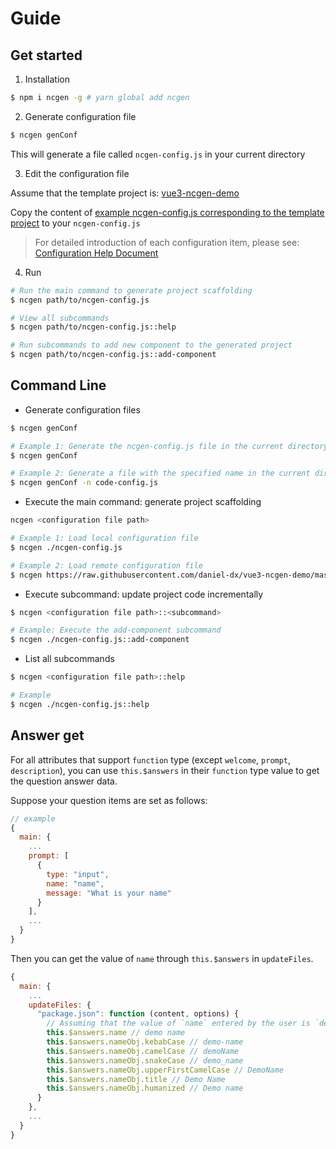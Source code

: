 # Guide

## Get started

1. Installation

```bash
$ npm i ncgen -g # yarn global add ncgen
```

2. Generate configuration file

```bash
$ ncgen genConf
```

This will generate a file called `ncgen-config.js` in your current directory

3. Edit the configuration file

Assume that the template project is: [vue3-ncgen-demo](https://github.com/daniel-dx/vue3-ncgen-demo)

Copy the content of [example ncgen-config.js corresponding to the template project](https://github.com/daniel-dx/vue3-ncgen-demo/blob/master/ncgen-config.js) to your `ncgen-config.js`

> For detailed introduction of each configuration item, please see: [Configuration Help Document](config.html)

4. Run

```sh
# Run the main command to generate project scaffolding
$ ncgen path/to/ncgen-config.js

# View all subcommands
$ ncgen path/to/ncgen-config.js::help

# Run subcommands to add new component to the generated project
$ ncgen path/to/ncgen-config.js::add-component
```

## Command Line

- Generate configuration files

```bash
$ ncgen genConf

# Example 1: Generate the ncgen-config.js file in the current directory
$ ncgen genConf

# Example 2: Generate a file with the specified name in the current directory
$ ncgen genConf -n code-config.js
```

- Execute the main command: generate project scaffolding

```bash
ncgen <configuration file path>

# Example 1: Load local configuration file
$ ncgen ./ncgen-config.js

# Example 2: Load remote configuration file
$ ncgen https://raw.githubusercontent.com/daniel-dx/vue3-ncgen-demo/master/ncgen-config.js
```

- Execute subcommand: update project code incrementally

```bash
$ ncgen <configuration file path>::<subcommand>

# Example: Execute the add-component subcommand
$ ncgen ./ncgen-config.js::add-component
```

- List all subcommands

```bash
$ ncgen <configuration file path>::help

# Example
$ ncgen ./ncgen-config.js::help
```

## Answer get

For all attributes that support `function` type (except `welcome`, `prompt`, `description`), you can use `this.$answers` in their `function` type value to get the question answer data.

Suppose your question items are set as follows:

```js
// example
{
  main: {
    ...
    prompt: [
      {
        type: "input",
        name: "name",
        message: "What is your name"
      }
    ],
    ...
  }
}
```

Then you can get the value of `name` through `this.$answers` in `updateFiles`.

```js
{
  main: {
    ...
    updateFiles: {
      "package.json": function (content, options) {
        // Assuming that the value of `name` entered by the user is `demo name`, then you can get the value in various formats through the following
        this.$answers.name // demo name
        this.$answers.nameObj.kebabCase // demo-name
        this.$answers.nameObj.camelCase // demoName
        this.$answers.nameObj.snakeCase // demo_name
        this.$answers.nameObj.upperFirstCamelCase // DemoName
        this.$answers.nameObj.title // Demo Name
        this.$answers.nameObj.humanized // Demo name
      }
    },
    ...
  }
}
```
